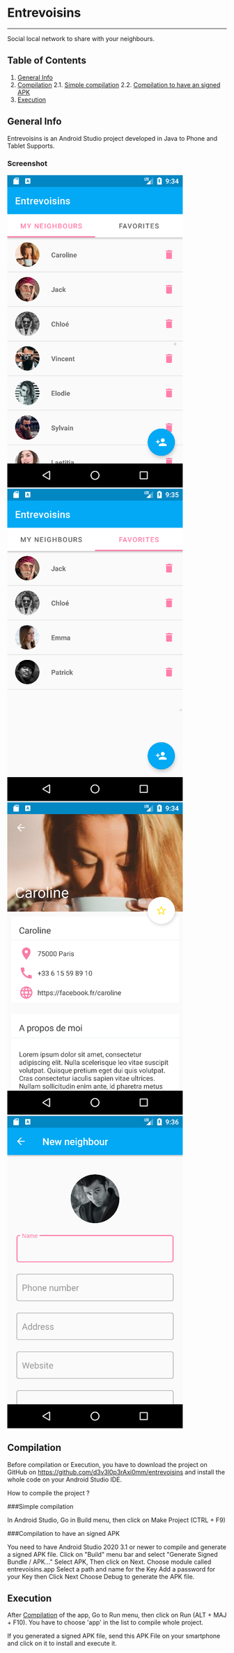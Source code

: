 # Entrevoisins
***
Social local network to share with your neighbours.

## Table of Contents
1. [General Info](#general-info)
2. [Compilation](#compilation)
2.1. [Simple compilation](#compilation)
2.2. [Compilation to have an signed APK](#compilation)
5. [Execution](#execution)

## General Info

Entrevoisins is an Android Studio project developed in Java to Phone and Tablet Supports.

### Screenshot
![Image text](/app/src/main/res/drawable/screenshot1.png)
![Image text](/app/src/main/res/drawable/screenshot2.png)
![Image text](/app/src/main/res/drawable/screenshot3.png)
![Image text](/app/src/main/res/drawable/screenshot4.png)

## Compilation

Before compilation or Execution, you have to download the project on GitHub on https://github.com/d3v3l0p3rAxi0mm/entrevoisins and install the whole code on your Android Studio IDE.

How to compile the project ?

###Simple compilation

In Android Studio, Go in Build menu, then click on Make Project (CTRL + F9)

###Compilation to have an signed APK

You need to have Android Studio 2020 3.1 or newer to compile and generate a signed APK file.
Click on "Build" menu bar and select "Generate Signed Bundle / APK..."
Select APK, Then click on Next.
Choose module called entrevoisins.app
Select a path and name for the Key
Add a password for your Key then Click Next
Choose Debug to generate the APK file. 


## Execution

After [Compilation](#compilation) of the app, Go to Run menu, then click on Run (ALT + MAJ + F10).
You have to choose 'app' in the list to compile whole project.

If you generated a signed APK file, send this APK File on your smartphone and click on it to install and execute it.


